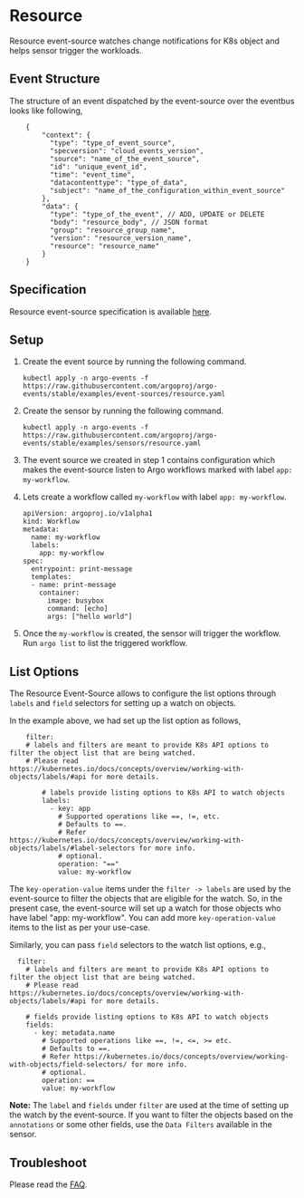 # Resource

Resource event-source watches change notifications for K8s object and helps sensor trigger the workloads.

## Event Structure

The structure of an event dispatched by the event-source over the eventbus looks like following,

        {
            "context": {
              "type": "type_of_event_source",
              "specversion": "cloud_events_version",
              "source": "name_of_the_event_source",
              "id": "unique_event_id",
              "time": "event_time",
              "datacontenttype": "type_of_data",
              "subject": "name_of_the_configuration_within_event_source"
            },
            "data": {
              "type": "type_of_the_event", // ADD, UPDATE or DELETE
              "body": "resource_body", // JSON format
              "group": "resource_group_name",
              "version": "resource_version_name",
              "resource": "resource_name"
            }
        }

## Specification

Resource event-source specification is available [here](../../APIs.md#argoproj.io/v1alpha1.ResourceEventSource).

## Setup

1.  Create the event source by running the following command.

        kubectl apply -n argo-events -f https://raw.githubusercontent.com/argoproj/argo-events/stable/examples/event-sources/resource.yaml

1.  Create the sensor by running the following command.

        kubectl apply -n argo-events -f https://raw.githubusercontent.com/argoproj/argo-events/stable/examples/sensors/resource.yaml

1.  The event source we created in step 1 contains configuration which makes the event-source listen to Argo workflows marked with label `app: my-workflow`.

1.  Lets create a workflow called `my-workflow` with label `app: my-workflow`.

        apiVersion: argoproj.io/v1alpha1
        kind: Workflow
        metadata:
          name: my-workflow
          labels:
            app: my-workflow
        spec:
          entrypoint: print-message
          templates:
          - name: print-message
            container:
              image: busybox
              command: [echo]
              args: ["hello world"]

1.  Once the `my-workflow` is created, the sensor will trigger the workflow. Run `argo list` to list the triggered workflow.

## List Options

The Resource Event-Source allows to configure the list options through `labels` and `field` selectors for setting up a watch on objects.

In the example above, we had set up the list option as follows,

        filter:
        # labels and filters are meant to provide K8s API options to filter the object list that are being watched.
        # Please read https://kubernetes.io/docs/concepts/overview/working-with-objects/labels/#api for more details.

            # labels provide listing options to K8s API to watch objects
            labels:
              - key: app
                # Supported operations like ==, !=, etc.
                # Defaults to ==.
                # Refer https://kubernetes.io/docs/concepts/overview/working-with-objects/labels/#label-selectors for more info.
                # optional.
                operation: "=="
                value: my-workflow

The `key-operation-value` items under the `filter -> labels` are used by the event-source to filter the objects
that are eligible for the watch. So, in the present case, the event-source will set up a watch for those
objects who have label "app: my-workflow". You can add more `key-operation-value` items to the list as per your use-case.

Similarly, you can pass `field` selectors to the watch list options, e.g.,

      filter:
        # labels and filters are meant to provide K8s API options to filter the object list that are being watched.
        # Please read https://kubernetes.io/docs/concepts/overview/working-with-objects/labels/#api for more details.

        # fields provide listing options to K8s API to watch objects
        fields:
          - key: metadata.name
            # Supported operations like ==, !=, <=, >= etc.
            # Defaults to ==.
            # Refer https://kubernetes.io/docs/concepts/overview/working-with-objects/field-selectors/ for more info.
            # optional.
            operation: ==
            value: my-workflow

**Note:** The `label` and `fields` under `filter` are used at the time of setting up the watch by the event-source. If you want to filter the objects
based on the `annotations` or some other fields, use the `Data Filters` available in the sensor.

## Troubleshoot

Please read the [FAQ](https://argoproj.github.io/argo-events/FAQ/).
